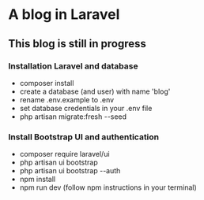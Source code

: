# A blog in Laravel

## This blog is still in progress

### Installation Laravel and database
- composer install
- create a database (and user) with name 'blog'
- rename .env.example to .env
- set database credentials in your .env file
- php artisan migrate:fresh --seed

### Install Bootstrap UI and authentication
- composer require laravel/ui
- php artisan ui bootstrap
- php artisan ui bootstrap --auth
- npm install
- npm run dev (follow npm instructions in your terminal)
